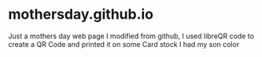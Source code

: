 # mothersday.github.io
Just a mothers day web page I modified from github,  I used libreQR code to create a QR Code and printed it on some Card stock I had my son color
